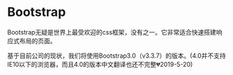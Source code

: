 # Bootstrap

Bootstrap无疑是世界上最受欢迎的css框架，没有之一。它非常适合快速搭建响应式布局的页面。

基于目前公司的现状，我们将使用Bootstrap3.0（v3.3.7）的版本。(4.0并不支持IE10以下的浏览器，而且4.0的版本中文翻译也还不完整💔2019-5-20)

